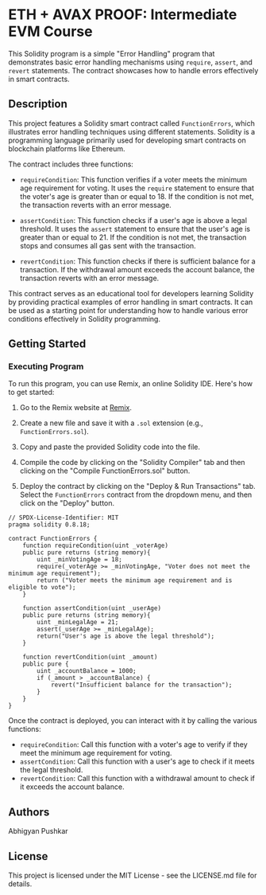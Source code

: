 # ETH + AVAX PROOF: Intermediate EVM Course

This Solidity program is a simple "Error Handling" program that demonstrates basic error handling mechanisms using `require`, `assert`, and `revert` statements. The contract showcases how to handle errors effectively in smart contracts.

## Description

This project features a Solidity smart contract called `FunctionErrors`, which illustrates error handling techniques using different statements. Solidity is a programming language primarily used for developing smart contracts on blockchain platforms like Ethereum.

The contract includes three functions:

- `requireCondition`: This function verifies if a voter meets the minimum age requirement for voting. It uses the `require` statement to ensure that the voter's age is greater than or equal to 18. If the condition is not met, the transaction reverts with an error message.

- `assertCondition`: This function checks if a user's age is above a legal threshold. It uses the `assert` statement to ensure that the user's age is greater than or equal to 21. If the condition is not met, the transaction stops and consumes all gas sent with the transaction.

- `revertCondition`: This function checks if there is sufficient balance for a transaction. If the withdrawal amount exceeds the account balance, the transaction reverts with an error message.

This contract serves as an educational tool for developers learning Solidity by providing practical examples of error handling in smart contracts. It can be used as a starting point for understanding how to handle various error conditions effectively in Solidity programming.

## Getting Started

### Executing Program

To run this program, you can use Remix, an online Solidity IDE. Here's how to get started:

1. Go to the Remix website at [Remix](https://remix.ethereum.org/).

2. Create a new file and save it with a `.sol` extension (e.g., `FunctionErrors.sol`).

3. Copy and paste the provided Solidity code into the file.

4. Compile the code by clicking on the "Solidity Compiler" tab and then clicking on the "Compile FunctionErrors.sol" button.

5. Deploy the contract by clicking on the "Deploy & Run Transactions" tab. Select the `FunctionErrors` contract from the dropdown menu, and then click on the "Deploy" button.

```Solidity
// SPDX-License-Identifier: MIT
pragma solidity 0.8.18;

contract FunctionErrors {
    function requireCondition(uint _voterAge) 
    public pure returns (string memory){
        uint _minVotingAge = 18;
        require(_voterAge >= _minVotingAge, "Voter does not meet the minimum age requirement");
        return ("Voter meets the minimum age requirement and is eligible to vote");
    }
    
    function assertCondition(uint _userAge) 
    public pure returns (string memory){
        uint _minLegalAge = 21;
        assert(_userAge >= _minLegalAge);
        return("User's age is above the legal threshold");
    }
    
    function revertCondition(uint _amount) 
    public pure {
        uint _accountBalance = 1000;
        if (_amount > _accountBalance) {
            revert("Insufficient balance for the transaction");
        }
    }
}
```

Once the contract is deployed, you can interact with it by calling the various functions:

- `requireCondition`: Call this function with a voter's age to verify if they meet the minimum age requirement for voting.
- `assertCondition`: Call this function with a user's age to check if it meets the legal threshold.
- `revertCondition`: Call this function with a withdrawal amount to check if it exceeds the account balance.

## Authors
Abhigyan Pushkar

## License
This project is licensed under the MIT License - see the LICENSE.md file for details.
